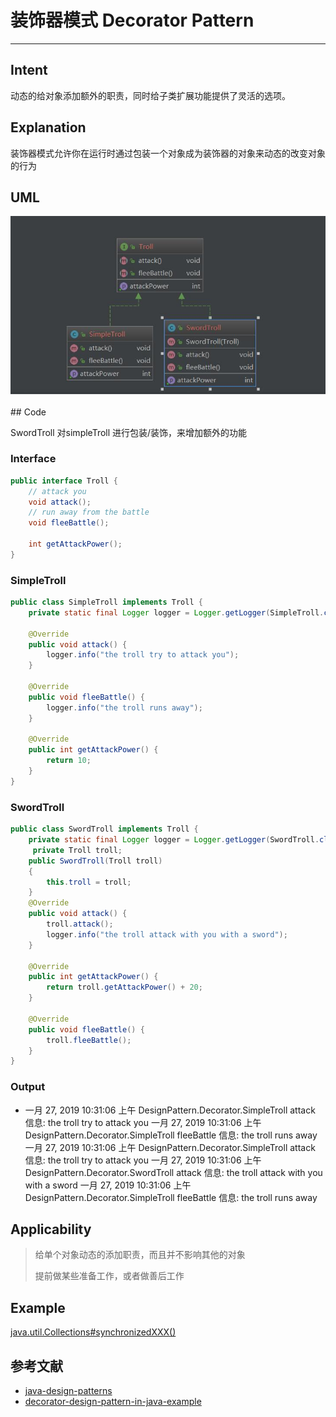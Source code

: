 # 装饰器模式  Decorator Pattern
___
## Intent 

动态的给对象添加额外的职责，同时给子类扩展功能提供了灵活的选项。

## Explanation
装饰器模式允许你在运行时通过包装一个对象成为装饰器的对象来动态的改变对象的行为

## UML

<div align="center"> <img src="pics/decorator.jpg"/> </div><br>
## Code

SwordTroll 对simpleTroll 进行包装/装饰，来增加额外的功能
### Interface
```java
public interface Troll {
    // attack you
    void attack();
    // run away from the battle
    void fleeBattle();

    int getAttackPower();
}
```

### SimpleTroll
```java
public class SimpleTroll implements Troll {
    private static final Logger logger = Logger.getLogger(SimpleTroll.class.getName());

    @Override
    public void attack() {
        logger.info("the troll try to attack you");
    }

    @Override
    public void fleeBattle() {
        logger.info("the troll runs away");
    }

    @Override
    public int getAttackPower() {
        return 10;
    }
}
```

### SwordTroll
```java
public class SwordTroll implements Troll {
    private static final Logger logger = Logger.getLogger(SwordTroll.class.getName());
     private Troll troll;
    public SwordTroll(Troll troll)
    {
        this.troll = troll;
    }
    @Override
    public void attack() {
        troll.attack();
        logger.info("the troll attack with you with a sword");
    }

    @Override
    public int getAttackPower() {
        return troll.getAttackPower() + 20;
    }

    @Override
    public void fleeBattle() {
        troll.fleeBattle();
    }
}
```

### Output
- 一月 27, 2019 10:31:06 上午 DesignPattern.Decorator.SimpleTroll attack
信息: the troll try to attack you
一月 27, 2019 10:31:06 上午 DesignPattern.Decorator.SimpleTroll fleeBattle
信息: the troll runs away
一月 27, 2019 10:31:06 上午 DesignPattern.Decorator.SimpleTroll attack
信息: the troll try to attack you
一月 27, 2019 10:31:06 上午 DesignPattern.Decorator.SwordTroll attack
信息: the troll attack with you with a sword
一月 27, 2019 10:31:06 上午 DesignPattern.Decorator.SimpleTroll fleeBattle
信息: the troll runs away

## Applicability
> 给单个对象动态的添加职责，而且并不影响其他的对象
> 
> 提前做某些准备工作，或者做善后工作


## Example
[java.util.Collections#synchronizedXXX()](https://docs.oracle.com/javase/8/docs/api/java/util/Collections.html#synchronizedCollection-java.util.Collection-)

## 参考文献

- [java-design-patterns](https://java-design-patterns.com/patterns/decorator/)
- [decorator-design-pattern-in-java-example](https://www.journaldev.com/1540/decorator-design-pattern-in-java-example)
